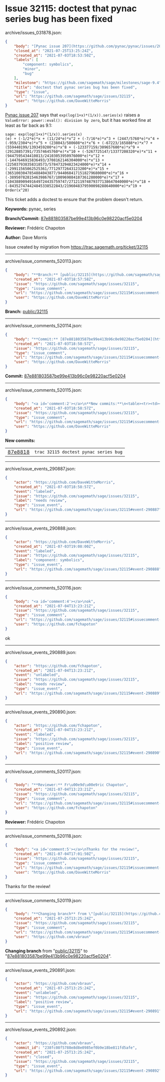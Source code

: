 # Issue 32115: doctest that pynac series bug has been fixed

archive/issues_031878.json:
```json
{
    "body": "[Pynac issue 207](https://github.com/pynac/pynac/issues/207) says that `exp(log(1+x)*(1/x)).series(x)` raises a `ValueError: power::eval(): division by zero`, but it has worked fine at least as far back as 9.1:\n\n```\nsage: exp(log(1+x)*(1/x)).series(x)                                                                                      \n(e) + (-1/2*e)*x + (11/24*e)*x^2 + (-7/16*e)*x^3 + (2447/5760*e)*x^4 + (-959/2304*e)*x^5 + (238043/580608*e)*x^6 + (-67223/165888*e)*x^7 + (559440199/1393459200*e)*x^8 + (-123377159/309657600*e)*x^9 + (29128857391/73574645760*e)*x^10 + (-5267725147/13377208320*e)*x^11 + (9447595434410813/24103053950976000*e)*x^12 + (-1447646915836493/3708162146304000*e)*x^13 + (225037938358318573/578473294823424000*e)*x^14 + (-29911565062525361/77129772643123200*e)*x^15 + (3651003047854884043877/9440684171518279680000*e)*x^16 + (-38950782815463986767/100969884187361280000*e)*x^17 + (104388909491649724435759747/271211974879377138647040000*e)*x^18 + (-843527474424845338522843/2196048379590098288640000*e)*x^19 + Order(x^20)\n```\nThis ticket adds a doctest to ensure that the problem doesn't return.\n\n**Keywords:** pynac, series\n\n**Branch/Commit:** [87e881803587be99e413b96c0e98220acf5e0204](https://github.com/sagemath/sagetrac-mirror/commit/87e881803587be99e413b96c0e98220acf5e0204)\n\n**Reviewer:** Fr\u00e9d\u00e9ric Chapoton\n\n**Author:** Dave Morris\n\nIssue created by migration from https://trac.sagemath.org/ticket/32115\n\n",
    "closed_at": "2021-07-25T13:25:24Z",
    "created_at": "2021-07-03T18:53:50Z",
    "labels": [
        "component: symbolics",
        "minor",
        "bug"
    ],
    "milestone": "https://github.com/sagemath/sage/milestones/sage-9.4",
    "title": "doctest that pynac series bug has been fixed",
    "type": "issue",
    "url": "https://github.com/sagemath/sage/issues/32115",
    "user": "https://github.com/DaveWitteMorris"
}
```
[Pynac issue 207](https://github.com/pynac/pynac/issues/207) says that `exp(log(1+x)*(1/x)).series(x)` raises a `ValueError: power::eval(): division by zero`, but it has worked fine at least as far back as 9.1:

```
sage: exp(log(1+x)*(1/x)).series(x)                                                                                      
(e) + (-1/2*e)*x + (11/24*e)*x^2 + (-7/16*e)*x^3 + (2447/5760*e)*x^4 + (-959/2304*e)*x^5 + (238043/580608*e)*x^6 + (-67223/165888*e)*x^7 + (559440199/1393459200*e)*x^8 + (-123377159/309657600*e)*x^9 + (29128857391/73574645760*e)*x^10 + (-5267725147/13377208320*e)*x^11 + (9447595434410813/24103053950976000*e)*x^12 + (-1447646915836493/3708162146304000*e)*x^13 + (225037938358318573/578473294823424000*e)*x^14 + (-29911565062525361/77129772643123200*e)*x^15 + (3651003047854884043877/9440684171518279680000*e)*x^16 + (-38950782815463986767/100969884187361280000*e)*x^17 + (104388909491649724435759747/271211974879377138647040000*e)*x^18 + (-843527474424845338522843/2196048379590098288640000*e)*x^19 + Order(x^20)
```
This ticket adds a doctest to ensure that the problem doesn't return.

**Keywords:** pynac, series

**Branch/Commit:** [87e881803587be99e413b96c0e98220acf5e0204](https://github.com/sagemath/sagetrac-mirror/commit/87e881803587be99e413b96c0e98220acf5e0204)

**Reviewer:** Frédéric Chapoton

**Author:** Dave Morris

Issue created by migration from https://trac.sagemath.org/ticket/32115





---

archive/issue_comments_520113.json:
```json
{
    "body": "**Branch:** [public/32115](https://github.com/sagemath/sagetrac-mirror/tree/public/32115)",
    "created_at": "2021-07-03T18:57:58Z",
    "issue": "https://github.com/sagemath/sage/issues/32115",
    "type": "issue_comment",
    "url": "https://github.com/sagemath/sage/issues/32115#issuecomment-520113",
    "user": "https://github.com/DaveWitteMorris"
}
```

**Branch:** [public/32115](https://github.com/sagemath/sagetrac-mirror/tree/public/32115)



---

archive/issue_comments_520114.json:
```json
{
    "body": "**Commit:** [87e881803587be99e413b96c0e98220acf5e0204](https://github.com/sagemath/sagetrac-mirror/commit/87e881803587be99e413b96c0e98220acf5e0204)",
    "created_at": "2021-07-03T18:58:57Z",
    "issue": "https://github.com/sagemath/sage/issues/32115",
    "type": "issue_comment",
    "url": "https://github.com/sagemath/sage/issues/32115#issuecomment-520114",
    "user": "https://github.com/DaveWitteMorris"
}
```

**Commit:** [87e881803587be99e413b96c0e98220acf5e0204](https://github.com/sagemath/sagetrac-mirror/commit/87e881803587be99e413b96c0e98220acf5e0204)



---

archive/issue_comments_520115.json:
```json
{
    "body": "<a id='comment:2'></a>\n**New commits:**\n<table><tr><td><a href=\"https://github.com/sagemath/sagetrac-mirror/commit/87e881803587be99e413b96c0e98220acf5e0204\">87e8818</a></td><td><code>trac 32115 doctest pynac series bug</code></td></tr></table>\n",
    "created_at": "2021-07-03T18:58:57Z",
    "issue": "https://github.com/sagemath/sage/issues/32115",
    "type": "issue_comment",
    "url": "https://github.com/sagemath/sage/issues/32115#issuecomment-520115",
    "user": "https://github.com/DaveWitteMorris"
}
```

<a id='comment:2'></a>
**New commits:**
<table><tr><td><a href="https://github.com/sagemath/sagetrac-mirror/commit/87e881803587be99e413b96c0e98220acf5e0204">87e8818</a></td><td><code>trac 32115 doctest pynac series bug</code></td></tr></table>




---

archive/issue_events_290887.json:
```json
{
    "actor": "https://github.com/DaveWitteMorris",
    "created_at": "2021-07-03T18:58:57Z",
    "event": "labeled",
    "issue": "https://github.com/sagemath/sage/issues/32115",
    "label": "needs review",
    "type": "issue_event",
    "url": "https://github.com/sagemath/sage/issues/32115#event-290887"
}
```



---

archive/issue_events_290888.json:
```json
{
    "actor": "https://github.com/DaveWitteMorris",
    "created_at": "2021-07-03T19:08:00Z",
    "event": "labeled",
    "issue": "https://github.com/sagemath/sage/issues/32115",
    "label": "component: symbolics",
    "type": "issue_event",
    "url": "https://github.com/sagemath/sage/issues/32115#event-290888"
}
```



---

archive/issue_comments_520116.json:
```json
{
    "body": "<a id='comment:4'></a>\nok",
    "created_at": "2021-07-04T13:23:21Z",
    "issue": "https://github.com/sagemath/sage/issues/32115",
    "type": "issue_comment",
    "url": "https://github.com/sagemath/sage/issues/32115#issuecomment-520116",
    "user": "https://github.com/fchapoton"
}
```

<a id='comment:4'></a>
ok



---

archive/issue_events_290889.json:
```json
{
    "actor": "https://github.com/fchapoton",
    "created_at": "2021-07-04T13:23:21Z",
    "event": "unlabeled",
    "issue": "https://github.com/sagemath/sage/issues/32115",
    "label": "needs review",
    "type": "issue_event",
    "url": "https://github.com/sagemath/sage/issues/32115#event-290889"
}
```



---

archive/issue_events_290890.json:
```json
{
    "actor": "https://github.com/fchapoton",
    "created_at": "2021-07-04T13:23:21Z",
    "event": "labeled",
    "issue": "https://github.com/sagemath/sage/issues/32115",
    "label": "positive review",
    "type": "issue_event",
    "url": "https://github.com/sagemath/sage/issues/32115#event-290890"
}
```



---

archive/issue_comments_520117.json:
```json
{
    "body": "**Reviewer:** Fr\u00e9d\u00e9ric Chapoton",
    "created_at": "2021-07-04T13:23:21Z",
    "issue": "https://github.com/sagemath/sage/issues/32115",
    "type": "issue_comment",
    "url": "https://github.com/sagemath/sage/issues/32115#issuecomment-520117",
    "user": "https://github.com/fchapoton"
}
```

**Reviewer:** Frédéric Chapoton



---

archive/issue_comments_520118.json:
```json
{
    "body": "<a id='comment:5'></a>\nThanks for the review!",
    "created_at": "2021-07-04T17:01:50Z",
    "issue": "https://github.com/sagemath/sage/issues/32115",
    "type": "issue_comment",
    "url": "https://github.com/sagemath/sage/issues/32115#issuecomment-520118",
    "user": "https://github.com/DaveWitteMorris"
}
```

<a id='comment:5'></a>
Thanks for the review!



---

archive/issue_comments_520119.json:
```json
{
    "body": "**Changing branch** from \"[public/32115](https://github.com/sagemath/sagetrac-mirror/tree/public/32115)\" to \"[87e881803587be99e413b96c0e98220acf5e0204](https://github.com/sagemath/sagetrac-mirror/commit/87e881803587be99e413b96c0e98220acf5e0204)\".",
    "created_at": "2021-07-25T13:25:24Z",
    "issue": "https://github.com/sagemath/sage/issues/32115",
    "type": "issue_comment",
    "url": "https://github.com/sagemath/sage/issues/32115#issuecomment-520119",
    "user": "https://github.com/vbraun"
}
```

**Changing branch** from "[public/32115](https://github.com/sagemath/sagetrac-mirror/tree/public/32115)" to "[87e881803587be99e413b96c0e98220acf5e0204](https://github.com/sagemath/sagetrac-mirror/commit/87e881803587be99e413b96c0e98220acf5e0204)".



---

archive/issue_events_290891.json:
```json
{
    "actor": "https://github.com/vbraun",
    "created_at": "2021-07-25T13:25:24Z",
    "event": "unlabeled",
    "issue": "https://github.com/sagemath/sage/issues/32115",
    "label": "positive review",
    "type": "issue_event",
    "url": "https://github.com/sagemath/sage/issues/32115#event-290891"
}
```



---

archive/issue_events_290892.json:
```json
{
    "actor": "https://github.com/vbraun",
    "commit_id": "238fc08f5788e8d8e0985ef0b9e18be811fd5afe",
    "created_at": "2021-07-25T13:25:24Z",
    "event": "closed",
    "issue": "https://github.com/sagemath/sage/issues/32115",
    "type": "issue_event",
    "url": "https://github.com/sagemath/sage/issues/32115#event-290892"
}
```
